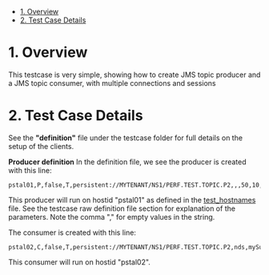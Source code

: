 - [1. Overview](#1-overview)
- [2. Test Case Details](#2-test-case-details)
# 1. Overview
This testcase is very simple, showing how to create JMS topic producer and a JMS topic consumer, with multiple connections and sessions
# 2. Test Case Details
See the **"definition"** file under the testcase folder for full details on the setup of the clients.

**Producer definition** 
In the definition file, we see the producer is created with this line:
```
pstal01,P,false,T,persistent://MYTENANT/NS1/PERF.TEST.TOPIC.P2,,,50,10,5,,10,1,1000M,1,2m,default,default,,,,,,
```
This producer will run on hostid "pstal01" as defined in the [test_hostnames](../../../README.md) file.  See the testcase raw definition file section for explanation of the parameters.  Note the comma "," for empty values in the string.

The consumer is created with this line:
```
pstal02,C,false,T,persistent://MYTENANT/NS1/PERF.TEST.TOPIC.P2,nds,mySub,50,10,5,individual_ack,10,1,1000M,1,3m,,,,0,10,,,minDelayMs:10+maxDelayMs:10+multiplier:2.0,
```
This consumer will run on hostid "pstal02".  
